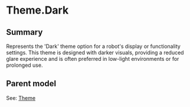 # Theme.Dark

## Summary

Represents the 'Dark' theme option for a robot's display or functionality settings.
This theme is designed with darker visuals, providing a reduced glare experience
and is often preferred in low-light environments or for prolonged use.

## Parent model

See: [Theme](Theme.md)